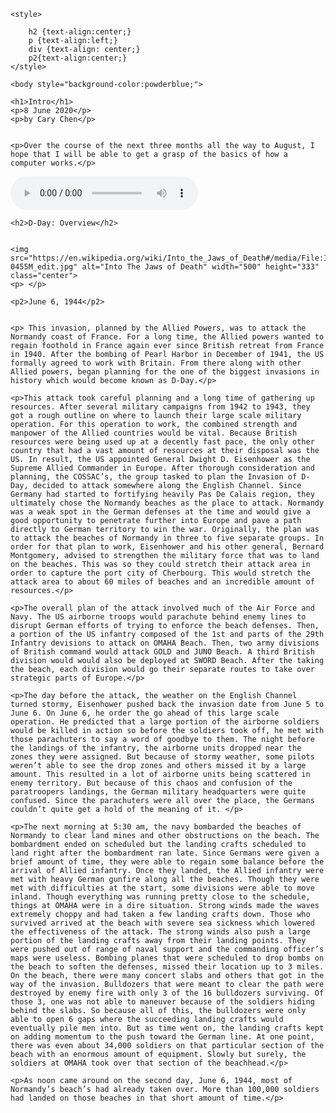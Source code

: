 


<html lang="en">
<head>
  <meta charset="utf-8">

  <title>Cary Chen HTML Website</title>
  <meta name="description" content="The HTML5 Herald">
  <meta name="author" content="SitePoint">

	<style>

		h2 {text-align:center;}
		p {text-align:left;}
		div {text-align: center;}
		p2{text-align:center;}
	</style>

</head>

<body>

	<body style="background-color:powderblue;">

  	<h1>Intro</h1>
	<p>8 June 2020</p>
	<p>by Cary Chen</p>


	<p>Over the course of the next three months all the way to August, I hope that I will be able to get a grasp of the basics of how a computer works.</p>

<audio controls autoplay>
  <source src="[01-CarryOnWaywardSon](/001.mp3)" type="audio/ogg">
  <source src="[01-CarryOnWaywardSon](/001.mp3)" type="audio/ogg">
  Your browser does not support the audio element.
</audio>


	<h2>D-Day: Overview</h2>
	

	<img src="https://en.wikipedia.org/wiki/Into_the_Jaws_of_Death#/media/File:Into_the_Jaws_of_Death_23-0455M_edit.jpg" alt="Into The Jaws of Death" width="500" height="333" class="center">
	<p> </p>
	
	<p2>June 6, 1944</p2>


	<p> This invasion, planned by the Allied Powers, was to attack the Normandy coast of France. For a long time, the Allied powers wanted to regain foothold in France again ever since British retreat from France in 1940. After the bombing of Pearl Harbor in December of 1941, the US formally agreed to work with Britain. From there along with other Allied powers, began planning for the one of the biggest invasions in history which would become known as D-Day.</p>

	<p>This attack took careful planning and a long time of gathering up resources. After several military campaigns from 1942 to 1943, they got a rough outline on where to launch their large scale military operation. For this operation to work, the combined strength and manpower of the Allied countries would be vital. Because British resources were being used up at a decently fast pace, the only other country that had a vast amount of resources at their disposal was the US. In result, the US appointed General Dwight D. Eisenhower as the Supreme Allied Commander in Europe. After thorough consideration and planning, the COSSAC’s, the group tasked to plan the Invasion of D-Day, decided to attack somewhere along the English Channel. Since Germany had started to fortifying heavily Pas De Calais region, they ultimately chose the Normandy beaches as the place to attack. Normandy was a weak spot in the German defenses at the time and would give a good opportunity to penetrate further into Europe and pave a path directly to German territory to win the war. Originally, the plan was to attack the beaches of Normandy in three to five separate groups. In order for that plan to work, Eisenhower and his other general, Bernard Montgomery, advised to strengthen the military force that was to land on the beaches. This was so they could stretch their attack area in order to capture the port city of Cherbourg. This would stretch the attack area to about 60 miles of beaches and an incredible amount of resources.</p>

	<p>The overall plan of the attack involved much of the Air Force and Navy. The US airborne troops would parachute behind enemy lines to disrupt German efforts of trying to enforce the beach defenses. Then, a portion of the US infantry composed of the 1st and parts of the 29th Infantry devisions to attack on OMAHA Beach. Then, two army divisions of British command would attack GOLD and JUNO Beach. A third British division would would also be deployed at SWORD Beach. After the taking the beach, each division would go their separate routes to take over strategic parts of Europe.</p>

	<p>The day before the attack, the weather on the English Channel turned stormy, Eisenhower pushed back the invasion date from June 5 to June 6. On June 6, he order the go ahead of this large scale operation. He predicted that a large portion of the airborne soldiers would be killed in action so before the soldiers took off, he met with those parachuters to say a word of goodbye to them. The night before the landings of the infantry, the airborne units dropped near the zones they were assigned. But because of stormy weather, some pilots weren’t able to see the drop zones and others missed it by a large amount. This resulted in a lot of airborne units being scattered in enemy territory. But because of this chaos and confusion of the paratroopers landings, the German military headquarters were quite confused. Since the parachuters were all over the place, the Germans couldn’t quite get a hold of the meaning of it. </p>

	<p>The next morning at 5:30 am, the navy bombarded the beaches of Normandy to clear land mines and other obstructions on the beach. The bombardment ended on scheduled but the landing crafts scheduled to land right after the bombardment ran late. Since Germans were given a brief amount of time, they were able to regain some balance before the arrival of Allied infantry. Once they landed, the Allied infantry were met with heavy German gunfire along all the beaches. Though they were met with difficulties at the start, some divisions were able to move inland. Though everything was running pretty close to the schedule, things at OMAHA were in a dire situation. Strong winds made the waves extremely choppy and had taken a few landing crafts down. Those who survived arrived at the beach with severe sea sickness which lowered the effectiveness of the attack. The strong winds also push a large portion of the landing crafts away from their landing points. They were pushed out of range of naval support and the commanding officer’s maps were useless. Bombing planes that were scheduled to drop bombs on the beach to soften the defenses, missed their location up to 3 miles. On the beach, there were many concert slabs and others that got in the way of the invasion. Bulldozers that were meant to clear the path were destroyed by enemy fire with only 3 of the 16 bulldozers surviving. Of those 3, one was not able to maneuver because of the soldiers hiding behind the slabs. So because all of this, the bulldozers were only able to open 6 gaps where the succeeding landing crafts would eventually pile men into. But as time went on, the landing crafts kept on adding momentum to the push toward the German line. At one point, there was even about 34,000 soldiers on that particular section of the beach with an enormous amount of equipment. Slowly but surely, the soldiers at OMAHA took over that section of the beachhead.</p>

	<p>As noon came around on the second day, June 6, 1944, most of Normandy’s beach’s had already taken over. More than 100,000 soldiers had landed on those beaches in that short amount of time.</p>



</body>
</html>

